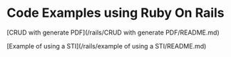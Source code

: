 # Code Examples using Ruby On Rails


[CRUD with generate PDF](/rails/CRUD with generate PDF/README.md)

[Example of using a STI](/rails/example of using a STI/README.md)
